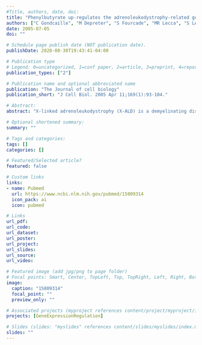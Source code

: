 ```yaml
---
#Title, authors, date, doi:
title: "Phenylbutyrate up-regulates the adrenoleukodystrophy-related gene as a nonclassical peroxisome proliferator."
authors: ["C Gondcaille", "M Depreter", "S Fourcade", "MR Lecca", "S Leclercq", "PG Martin", "T Pineau", "F Cadepond", "M ElEtr", "N Bertrand", "A Beley", "S Duclos", "Craemer De", "F Roels", "S Savary", "M Bugaut"]
date: 2005-07-05
doi: ""

# Schedule page publish date (NOT publication date).
publishDate: 2020-08-30T19:43:41-04:00

# Publication type
# Legend: 0=uncategorized, 1=conf paper, 2=article, 3=preprint, 4=report, 5=book, 6=book chapter, 7=thesis, 8=patent
publication_types: ["2"]

# Publication name and optional abbreviated name
publication: "The Journal of cell biology"
publication_short: "J Cell Biol. 2005 Apr 11;169(1):93-104."

# Abstract:
abstract: "X-linked adrenoleukodystrophy (X-ALD) is a demyelinating disease due to mutations in the ABCD1 (ALD) gene, encoding a peroxisomal ATP-binding cassette transporter (ALDP). Overexpression of adrenoleukodystrophy-related protein, an ALDP homologue encoded by the ABCD2 (adrenoleukodystrophy-related) gene, can compensate for ALDP deficiency. 4-Phenylbutyrate (PBA) has been shown to induce both ABCD2 expression and peroxisome proliferation in human fibroblasts. We show that peroxisome proliferation with unusual shapes and clusters occurred in liver of PBA-treated rodents in a PPARalpha-independent way. PBA activated Abcd2 in cultured glial cells, making PBA a candidate drug for therapy of X-ALD. The Abcd2 induction observed was partially PPARalpha independent in hepatocytes and totally independent in fibroblasts. We demonstrate that a GC box and a CCAAT box of the Abcd2 promoter are the key elements of the PBA-dependent Abcd2 induction, histone deacetylase (HDAC)1 being recruited by the GC box. Thus, PBA is a nonclassical peroxisome proliferator inducing pleiotropic effects, including effects at the peroxisomal level mainly through HDAC inhibition."

# Optional shortened summary:
summary: ""

# Tags and categories:
tags: []
categories: []

# Featured/Selected article?
featured: false

# Custom links
links:
- name: Pubmed
  url: https://www.ncbi.nlm.nih.gov/pubmed/15809314
  icon_pack: ai
  icon: pubmed

# Links
url_pdf:
url_code:
url_dataset:
url_poster:
url_project:
url_slides:
url_source:
url_video:

# Featured image (add jpg/png to page folder)
# Focal points: Smart, Center, TopLeft, Top, TopRight, Left, Right, BottomLeft, Bottom, BottomRight
image: 
  caption: "15809314"
  focal_point: ""
  preview_only: ""

# Associated projects (myproject references content/project/myproject/index.md)
projects: [GeneExpressionRegulation]

# Slides (slides: "myslides" references content/slides/myslides/index.md)
slides: ""
---
```

